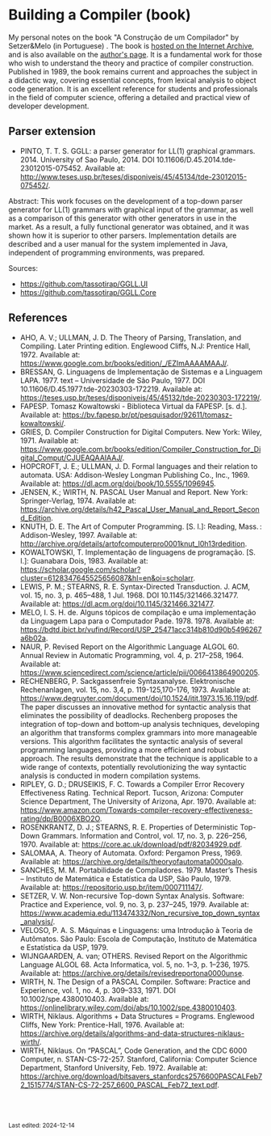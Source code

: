 # Building a Compiler (book)

My personal notes on the book "A Construção de um Compilador" by Setzer&Melo (in Portuguese) . The book is [hosted on the Internet Archive](https://archive.org/details/a-construcao-de-um-compilador-r1.2), and is also available on the [author's page](https://www.ime.usp.br/~vwsetzer/). It is a fundamental work for those who wish to understand the theory and practice of compiler construction. Published in 1989, the book remains current and approaches the subject in a didactic way, covering essential concepts, from lexical analysis to object code generation. It is an excellent reference for students and professionals in the field of computer science, offering a detailed and practical view of developer development.


## Parser extension

* PINTO, T. T. S. GGLL: a parser generator for LL(1) graphical grammars. 2014. University of Sao Paulo, 2014. DOI 10.11606/D.45.2014.tde-23012015-075452. Available at: <http://www.teses.usp.br/teses/disponiveis/45/45134/tde-23012015-075452/>.

Abstract: This work focuses on the development of a top-down parser generator for LL(1) grammars with graphical input of the grammar, as well as a comparison of this generator with other generators in use in the market. As a result, a fully functional generator was obtained, and it was shown how it is superior to other parsers. Implementation details are described and a user manual for the system implemented in Java, independent of programming environments, was prepared.

Sources:

* <https://github.com/tassotirap/GGLL.UI>
* <https://github.com/tassotirap/GGLL.Core>


## References

* AHO, A. V.; ULLMAN, J. D. The Theory of Parsing, Translation, and Compiling. Later Printing edition. Englewood Cliffs, N.J: Prentice Hall, 1972. Available at: https://www.google.com.br/books/edition/_/EZImAAAAMAAJ/.
* BRESSAN, G. Linguagens de Implementação de Sistemas e a Linguagem LAPA. 1977. text – Universidade de São Paulo, 1977. DOI 10.11606/D.45.1977.tde-20230303-172219. Available at: https://teses.usp.br/teses/disponiveis/45/45132/tde-20230303-172219/.
* FAPESP. Tomasz Kowaltowski - Biblioteca Virtual da FAPESP. [s. d.]. Available at: https://bv.fapesp.br/pt/pesquisador/92611/tomasz-kowaltowski/.
* GRIES, D. Compiler Construction for Digital Computers. New York: Wiley, 1971. Available at: https://www.google.com.br/books/edition/Compiler_Construction_for_Digital_Comput/CJUEAQAAIAAJ/.
* HOPCROFT, J. E.; ULLMAN, J. D. Formal languages and their relation to automata. USA: Addison-Wesley Longman Publishing Co., Inc., 1969. Available at: https://dl.acm.org/doi/book/10.5555/1096945.
* JENSEN, K.; WIRTH, N. PASCAL User Manual and Report. New York: Springer-Verlag, 1974. Available at: https://archive.org/details/h42_Pascal_User_Manual_and_Report_Second_Edition.
* KNUTH, D. E. The Art of Computer Programming. [S. l.]: Reading, Mass. : Addison-Wesley, 1997. Available at: http://archive.org/details/artofcomputerpro0001knut_l0h13rdedition.
* KOWALTOWSKI, T. Implementação de linguagens de programação. [S. l.]: Guanabara Dois, 1983. Available at: https://scholar.google.com/scholar?cluster=6128347645525656087&hl=en&oi=scholarr.
* LEWIS, P. M.; STEARNS, R. E. Syntax-Directed Transduction. J. ACM, vol. 15, no. 3, p. 465–488, 1 Jul. 1968. DOI 10.1145/321466.321477. Available at: https://dl.acm.org/doi/10.1145/321466.321477.
* MELO, I. S. H. de. Alguns tópicos de compilação e uma implementação da Linguagem Lapa para o Computador Pade. 1978. 1978. Available at: https://bdtd.ibict.br/vufind/Record/USP_25471acc314b810d90b5496267a6b02a.
* NAUR, P. Revised Report on the Algorithmic Language ALGOL 60. Annual Review in Automatic Programming, vol. 4, p. 217–258, 1964. Available at: https://www.sciencedirect.com/science/article/pii/0066413864900205.
* RECHENBERG, P. Sackgassenfreie Syntaxanalyse. Elektronische Rechenanlagen, vol. 15, no. 3,4, p. 119-125,170-176, 1973. Available at: https://www.degruyter.com/document/doi/10.1524/itit.1973.15.16.119/pdf. The paper discusses an innovative method for syntactic analysis that eliminates the possibility of deadlocks. Rechenberg proposes the integration of top-down and bottom-up analysis techniques, developing an algorithm that transforms complex grammars into more manageable versions. This algorithm facilitates the syntactic analysis of several programming languages, providing a more efficient and robust approach. The results demonstrate that the technique is applicable to a wide range of contexts, potentially revolutionizing the way syntactic analysis is conducted in modern compilation systems.
* RIPLEY, G. D.; DRUSEIKIS, F. C. Towards a Compiler Error Recovery Effectiveness Rating. Technical Report. Tucson, Arizona: Computer Science Department, The University of Arizona, Apr. 1970. Available at: https://www.amazon.com/Towards-compiler-recovery-effectiveness-rating/dp/B0006XBO2O.
* ROSENKRANTZ, D. J.; STEARNS, R. E. Properties of Deterministic Top-Down Grammars. Information and Control, vol. 17, no. 3, p. 226–256, 1970. Available at: https://core.ac.uk/download/pdf/82034929.pdf.
* SALOMAA, A. Theory of Automata. Oxford: Pergamon Press, 1969. Available at: https://archive.org/details/theoryofautomata0000salo.
* SANCHES, M. M. Portabilidade de Compiladores. 1979. Master’s Thesis – Instituto de Matemática e Estatística da USP, São Paulo, 1979. Available at: https://repositorio.usp.br/item/000711147/.
* SETZER, V. W. Non-recursive Top-down Syntax Analysis. Software: Practice and Experience, vol. 9, no. 3, p. 237–245, 1979. Available at: https://www.academia.edu/113474332/Non_recursive_top_down_syntax_analysis/.
* VELOSO, P. A. S. Máquinas e Linguagens: uma Introdução à Teoria de Autômatos. São Paulo: Escola de Computação, Instituto de Matemática e Estatística da USP, 1979.
* WIJNGAARDEN, A. van; OTHERS. Revised Report on the Algorithmic Language ALGOL 68. Acta Informatica, vol. 5, no. 1–3, p. 1–236, 1975. Available at: https://archive.org/details/revisedreportona0000unse.
* WIRTH, N. The Design of a PASCAL Compiler. Software: Practice and Experience, vol. 1, no. 4, p. 309–333, 1971. DOI 10.1002/spe.4380010403. Available at: https://onlinelibrary.wiley.com/doi/abs/10.1002/spe.4380010403.
* WIRTH, Niklaus. Algorithms + Data Structures = Programs. Englewood Cliffs, New York: Prentice-Hall, 1976. Available at: https://archive.org/details/algorithms-and-data-structures-niklaus-wirth/.
* WIRTH, Niklaus. On “PASCAL”, Code Generation, and the CDC 6000 Computer, n. STAN-CS-72-257. Stanford, California: Computer Science Department, Stanford University, Feb. 1972. Available at: https://archive.org/download/bitsavers_stanfordcs2576600PASCALFeb72_1515774/STAN-CS-72-257_6600_PASCAL_Feb72_text.pdf.



<br><br><br><small>Last edited: 2024-12-14</small>

